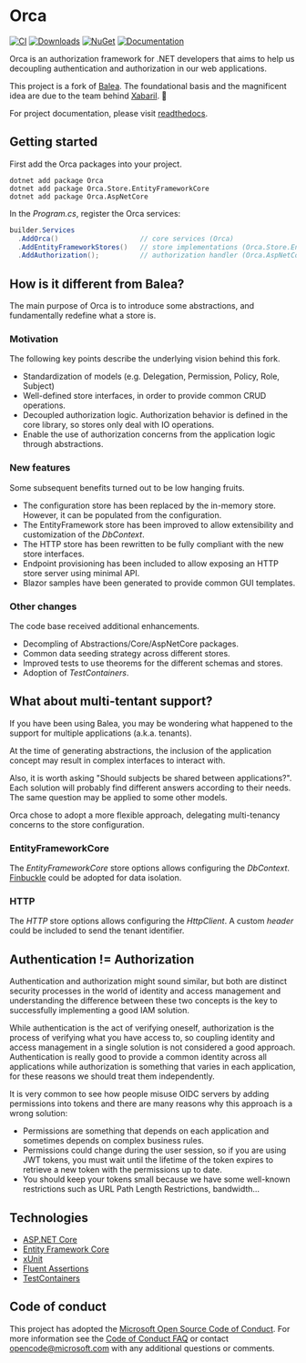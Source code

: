 # Orca

[![CI](https://github.com/OrcaAuth/Orca/actions/workflows/ci.yml/badge.svg)](https://github.com/OrcaAuth/Orca/actions/workflows/ci.yml)
[![Downloads](https://img.shields.io/nuget/dt/Orca)](https://www.nuget.org/stats/packages/Orca?groupby=Version)
[![NuGet](https://img.shields.io/nuget/v/Orca)](https://www.nuget.org/packages/Orca/)
[![Documentation](https://img.shields.io/readthedocs/orca-auth)](https://orca-auth.readthedocs.io/en/stable/)

Orca is an authorization framework for .NET developers that aims to help us decoupling authentication and authorization in our web applications.

This project is a fork of [Balea](https://github.com/Xabaril/Balea). The foundational basis and the magnificent idea are due to the team behind [Xabaril](https://github.com/Xabaril). 🙌

For project documentation, please visit [readthedocs](https://orca-auth.readthedocs.io/en/stable/).

## Getting started

First add the Orca packages into your project.

```
dotnet add package Orca
dotnet add package Orca.Store.EntityFrameworkCore
dotnet add package Orca.AspNetCore
```

In the _Program.cs_, register the Orca services:

```csharp
builder.Services
  .AddOrca()                    // core services (Orca)
  .AddEntityFrameworkStores()   // store implementations (Orca.Store.EntityFrameworkCore)
  .AddAuthorization();          // authorization handler (Orca.AspNetCore)
```

## How is it different from Balea?

The main purpose of Orca is to introduce some abstractions, and fundamentally redefine what a store is.

### Motivation

The following key points describe the underlying vision behind this fork.

- Standardization of models (e.g. Delegation, Permission, Policy, Role, Subject)
- Well-defined store interfaces, in order to provide common CRUD operations.
- Decoupled authorization logic. Authorization behavior is defined in the core library, so stores only deal with IO operations.
- Enable the use of authorization concerns from the application logic through abstractions.

### New features

Some subsequent benefits turned out to be low hanging fruits.

- The configuration store has been replaced by the in-memory store. However, it can be populated from the configuration.
- The EntityFramework store has been improved to allow extensibility and customization of the _DbContext_.
- The HTTP store has been rewritten to be fully compliant with the new store interfaces.
- Endpoint provisioning has been included to allow exposing an HTTP store server using minimal API.
- Blazor samples have been generated to provide common GUI templates.

### Other changes

The code base received additional enhancements.

- Decompling of Abstractions/Core/AspNetCore packages.
- Common data seeding strategy across different stores.
- Improved tests to use theorems for the different schemas and stores.
- Adoption of _TestContainers_.

## What about multi-tentant support?

If you have been using Balea, you may be wondering what happened to the support for multiple applications (a.k.a. tenants).

At the time of generating abstractions, the inclusion of the application concept may result in complex interfaces to interact with.

Also, it is worth asking "Should subjects be shared between applications?". Each solution will probably find different answers according to their needs. The same question may be applied to some other models.

Orca chose to adopt a more flexible approach, delegating multi-tenancy concerns to the store configuration.

### EntityFrameworkCore

The _EntityFrameworkCore_ store options allows configuring the _DbContext_. [Finbuckle](https://github.com/Finbuckle/Finbuckle.MultiTenant) could be adopted for data isolation.

### HTTP

The _HTTP_ store options allows configuring the _HttpClient_. A custom _header_ could be included to send the tenant identifier.

## Authentication != Authorization

Authentication and authorization might sound similar, but both are distinct security processes in the world of identity and access management and understanding the difference between these two concepts is the key to successfully implementing a good IAM solution.

While authentication is the act of verifying oneself, authorization is the process of verifying what you have access to, so coupling identity and access management in a single solution is not considered a good approach. Authentication is really good to provide a common identity across all applications while authorization is something that varies in each application, for these reasons we should treat them independently.

It is very common to see how people misuse OIDC servers by adding permissions into tokens and there are many reasons why this approach is a wrong solution:

- Permissions are something that depends on each application and sometimes depends on complex business rules.
- Permissions could change during the user session, so if you are using JWT tokens, you must wait until the lifetime of the token expires to retrieve a new token with the permissions up to date.
- You should keep your tokens small because we have some well-known restrictions such as URL Path Length Restrictions, bandwidth...

## Technologies

- [ASP.NET Core](https://docs.microsoft.com/en-us/aspnet/core/introduction-to-aspnet-core)
- [Entity Framework Core](https://docs.microsoft.com/en-us/ef/core/)
- [xUnit](https://xunit.net/)
- [Fluent Assertions](https://fluentassertions.com/)
- [TestContainers](https://testcontainers.com/)

## Code of conduct

This project has adopted the [Microsoft Open Source Code of Conduct](https://opensource.microsoft.com/codeofconduct/). For more information see the [Code of Conduct FAQ](https://opensource.microsoft.com/codeofconduct/faq/) or contact [opencode@microsoft.com](mailto:opencode@microsoft.com) with any additional questions or comments.
